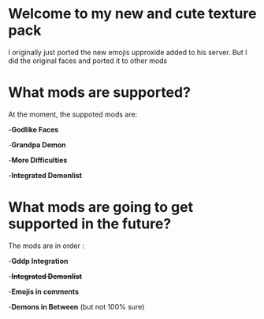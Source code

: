 # Welcome to my new and cute texture pack
I originally just ported the new emojis upproxide added to his server. 
But I did the original faces and ported it to other mods 
# What mods are supported? 
At the moment, the suppoted mods are:

-**Godlike Faces** 

-**Grandpa Demon**

-**More Difficulties** 

-**Integrated Demonlist**
# What mods are going to get supported in the future? 
The mods are in order :

-**Gddp Integration**

-~~**Integrated Demonlist**~~

-**Emojis in comments**

-**Demons in Between** (but not 100% sure) 


